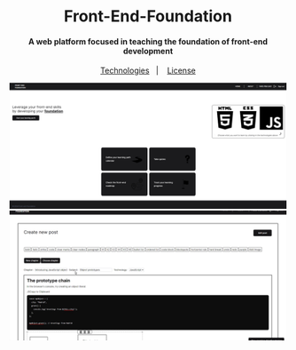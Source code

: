 <h1 align="center">
    Front-End-Foundation
</h1>

<h4 align="center">
  A web platform focused in teaching the foundation of front-end development
</h4>

<p align="center">
  <a href="#rocket-technologies">Technologies</a>&nbsp;&nbsp;&nbsp;|&nbsp;&nbsp;&nbsp;
  <a href="#memo-license">License</a>
</p>


<div align="center">
  <img src="public/homepage.png" alt="Homepage Screenshot" width="500"/>
  <br />
  <img src="public/cmsoverview.gif" alt="CMS Overview GIF" width="500"/>
</div>